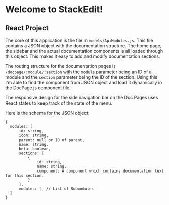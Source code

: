 # Welcome to StackEdit!

## React Project

The core of this application is the file in `models/ApiModules.js`. This file contains a JSON object with the documentation structure. The home page, the sidebar and the actual documentation components is all loaded through this object. This makes it easy to add and modify documentation sections. 

The routing structure for the documentation pages is `/docpage/:module/:section` with the `module` parameter being an ID of a module and the `section` parameter being the ID of the section. Using this I'm able to find the component from JSON object and load it dynamically in the DocPage.js component file.

The responsive design for the side navigation bar on the Doc Pages uses React states to keep track of the state of the menu.


Here is the schema for the JSON object:

    {
      modules: [
          id: string,
          icon: string,
          parent: null or ID of parent,
          name: string,
          beta: boolean,
          sections: [
              {
                  id: string,
                  name: string,
                  component: A component which contains documentation text for this section.
              }
          ],
          modules: [] // List of Submodules
      ]
    }

